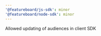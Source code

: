 ```yaml
---
'@featureboard/js-sdk': minor
'@featureboard/node-sdk': minor
---
```


Allowed updating of audiences in client SDK
